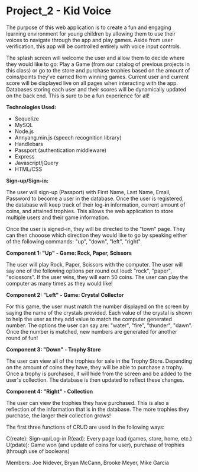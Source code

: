 # Project_2 - Kid Voice

The purpose of this web application is to create a fun and engaging learning environment for young children by allowing them to use their voices to navigate through the app and play games.  Aside from user verification, this app will be controlled entirely with voice input controls. 

The splash screen will welcome the user and allow them to decide where they would like to go: Play a Game (from our catalog of previous projects in this class) or go to the store and purchase trophies based on the amount of coins/points they’ve earned from winning games.  Current user and current score will be displayed live on all pages when interacting with the app. Databases storing each user and their scores will be dynamically updated on the back end.  This is sure to be a fun experience for all!

**Technologies Used:**
- Sequelize 
- MySQL
- Node.js
- Annyang.min.js (speech recognition library)
- Handlebars
- Passport (authentication middleware)
- Express 
- Javascript/jQuery
- HTML/CSS

**Sign-up/Sign-in:**

The user will sign-up (Passport) with First Name, Last Name, Email, Password to become a user in the database.  Once the user is registered, the database will keep track of their log-in information, current amount of coins, and attained trophies.  This allows the web application to store multiple users and their game information.  

Once the user is signed-in, they will be directed to the "town" page.  They can then chooose which direction they would like to go by speaking either of the following commands: "up", "down", "left", "right".  

**Component 1: "Up" - 
Game: Rock, Paper, Scissors**

The user will play Rock, Paper, Scissors with the computer.  The user will say one of the following options per round out loud: "rock", "paper", "sciossors". If the user wins, they will earn 50 coins.  The user can play the computer as many times as they would like!  

**Component 2: "Left" -
Game: Crystal Collector**

For this game, the user must match the number displayed on the screen by saying the name of the crystals provided.  Each value of the crystal is shown to help the user as they add value to match the computer generated number.  The options the user can say are: "water", "fire", "thunder", "dawn".  Once the number is matched, new numbers are generated for another round of fun! 

**Component 3: "Down" -
Trophy Store**

The user can view all of the trophies for sale in the Trophy Store.  Depending on the amount of coins they have, they will be able to purchase a trophy.  Once a trophy is purchased, it will hide from the screen and be added to the user's collection.  The database is then updated to reflect these changes.  

**Component 4: "Right" -
Collection**

The user can view the trophies they have purchased.  This is also a reflection of the information that is in the database. The more trophies they purchase, the larger their collection grows! 

The first three functions of CRUD are used in the following ways:

C(reate): Sign-up/Log-in
R(ead): Every page load (games, store, home, etc.)
U(pdate): Game won (and update of coins for user), purchase of trophies (through use of booleans)

Members: Joe Nidever, Bryan McCann, Brooke Meyer, Mike Garcia 
